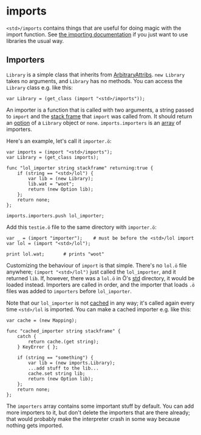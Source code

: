 # imports

`<std>/imports` contains things that are useful for doing magic with the
import function. See [the importing documentation](../importing.md) if you just
want to use libraries the usual way.

## Importers

`Library` is a simple class that inherits from
[ArbitraryAttribs](../builtins.md#arbitraryattribs). `new Library` takes no
arguments, and `Library` has no methods. You can access the `Library` class
e.g. like this:

```python3
var Library = (get_class (import "<std>/imports"));
```

An importer is a function that is called with two arguments, a string passed to
`import` and the [stack frame] that `import` was called from. It should return
an [option](../builtins.md#option) of a `Library` object or `none`.
`imports.importers` is an [array] of importers.

Here's an example, let's call it `importer.ö`:

```python3
var imports = (import "<std>/imports");
var Library = (get_class imports);

func "lol_importer string stackframe" returning:true {
    if (string == "<std>/lol") {
        var lib = (new Library);
        lib.wat = "woot";
        return (new Option lib);
    };
    return none;
};

imports.importers.push lol_importer;
```

Add this `testie.ö` file to the same directory with `importer.ö`:

```python3
var _ = (import "importer");    # must be before the <std>/lol import
var lol = (import "<std>/lol");

print lol.wat;       # prints "woot"
```

Customizing the behaviour of `import` is that simple. There's no `lol.ö` file
anywhere; `(import "<std>/lol")` just called the `lol_importer`, and it
returned `lib`. If, however, there was a `lol.ö` in Ö's [std](../../std)
directory, it would be loaded instead. Importers are called in order, and the
importer that loads `.ö` files was added to `importers` before `lol_importer`.

Note that our `lol_importer` is not [cached] in any way; it's called again
every time `<std>/lol` is imported. You can make a cached importer e.g.
like this:

```python3
var cache = (new Mapping);

func "cached_importer string stackframe" {
    catch {
        return cache.(get string);
    } KeyError { };

    if (string == "something") {
        var lib = (new imports.Library);
        ...add stuff to the lib...
        cache.set string lib;
        return (new Option lib);
    };
    return none;
};
```

The `importers` array contains some important stuff by default. You can add
more importers to it, but don't delete the importers that are there already;
that would probably make the interpreter crash in some way because nothing gets
imported.


[array]: ../builtins.md#array
[stack frame]: ../errors.md#stackframe-objects
[cached]: ../importing.md#caching
